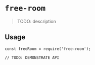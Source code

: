 # `free-room`

> TODO: description

## Usage

```
const freeRoom = require('free-room');

// TODO: DEMONSTRATE API
```
